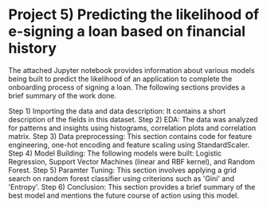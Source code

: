 # Project 5) Predicting the likelihood of e-signing a loan based on financial history

The attached Jupyter notebook provides information about various models being built to predict the likelihood of an application to complete the onboarding process of signing a loan. The following sections provides a brief summary of the work done.

Step 1) Importing the data and data description: It contains a short description of the fields in this dataset.
Step 2) EDA: The data was analyzed for patterns and insights using histograms, correlation plots and correlation matrix.
Step 3) Data preprocessing: This section contains code for feature engineering, one-hot encoding and feature scaling using StandardScaler.
Step 4) Model Building: The following models were built: Logistic Regression, Support Vector Machines (linear and RBF kernel), and Random Forest.
Step 5) Paramter Tuning: This section involves applying a grid search on random forest classifier using criterions such as 'Gini' and 'Entropy'.
Step 6) Conclusion: This section provides a brief summary of the best model and mentions the future course of action using this model.
